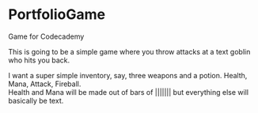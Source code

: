 # PortfolioGame
 Game for Codecademy

This is going to be a simple game where you throw attacks at a text goblin who hits you back.

I want a super simple inventory, say, three weapons and a potion.  Health, Mana, Attack, Fireball.  
Health and Mana will be made out of bars of ||||||| but everything else will basically be text.